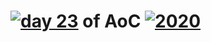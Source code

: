 # [![day 23](23)](https://adventofcode.com/day/23) of AoC [![2020](2020)](https://adventofcode.com/2020)

